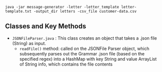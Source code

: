 

```
java -jar message-generator -letter -letter_template letter-template.txt -output_dir letters -csv_file customer-data.csv
```

## Classes and Key Methods


- `JSONFileParser.java` : This class creates an object that takes a .json file (String) as input. 
  - `readFile()` method: called on the JSONFile Parser object, which subsequently parses out the Grammar .json file (based on the specified regex) into a HashMap       with key String and value ArrayList of String info, which contains the file contents
 

